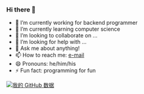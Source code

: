 ### Hi there 👋

<!--
**robert-tm/robert-tm** is a ✨ _special_ ✨ repository because its `README.md` (this file) appears on your GitHub profile.

Here are some ideas to get you started:
-->

- 🔭 I’m currently working for backend programmer
- 🌱 I’m currently learning computer science
- 👯 I’m looking to collaborate on ...
- 🤔 I’m looking for help with ...
- 💬 Ask me about anything!
- 📫 How to reach me: [e-mail](litaipo89@gmail.com) 
- 😄 Pronouns: he/him/his
- ⚡ Fun fact: programming for fun

[![我的 GitHub 数据](https://github-readme-stats.vercel.app/api?username=litaipo)]()


